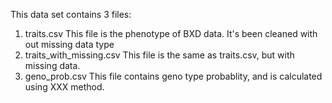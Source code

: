 This data set contains 3 files:
1. traits.csv
This file is the phenotype of BXD data. It's been cleaned with out missing data type
2. traits_with_missing.csv 
This file is the same as traits.csv, but with missing data. 
3. geno_prob.csv
This file contains geno type probablity, and is calculated using XXX method. 

